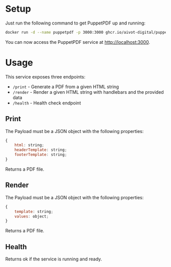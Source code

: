 # Setup

Just run the following command to get PuppetPDF up and running:

```bash
docker run -d --name puppetpdf -p 3000:3000 ghcr.io/aivot-digital/puppet-pdf:latest
```

You can now access the PuppetPDF service at [http://localhost:3000](http://localhost:3000).

# Usage

This service exposes three endpoints:

- `/print` - Generate a PDF from a given HTML string
- `/render` - Render a given HTML string with handlebars and the provided data
- `/health` - Health check endpoint

## Print

The Payload must be a JSON object with the following properties:

```javascript
{
    html: string;
    headerTemplate: string;
    footerTemplate: string;
}
```

Returns a PDF file.

## Render

The Payload must be a JSON object with the following properties:

```javascript
{
    template: string;
    values: object;
}
```

Returns a PDF file.

## Health

Returns ok if the service is running and ready.